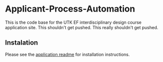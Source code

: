 # Applicant-Process-Automation

This is the code base for the UTK EF interdisciplinary design course application site.
This shouldn't get pushed. 
This really shouldn't get pushed.

## Instalation

Please see the [application readme](./app/README.md) for installation instructions.